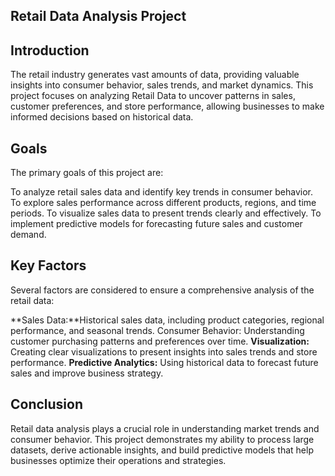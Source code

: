 ## Retail Data Analysis Project


## Introduction
The retail industry generates vast amounts of data, providing valuable insights into consumer behavior, sales trends, and market dynamics. This project focuses on analyzing Retail Data to uncover patterns in sales, customer preferences, and store performance, allowing businesses to make informed decisions based on historical data.

## Goals
The primary goals of this project are:

To analyze retail sales data and identify key trends in consumer behavior.
To explore sales performance across different products, regions, and time periods.
To visualize sales data to present trends clearly and effectively.
To implement predictive models for forecasting future sales and customer demand.
## Key Factors
Several factors are considered to ensure a comprehensive analysis of the retail data:

**Sales Data:**Historical sales data, including product categories, regional performance, and seasonal trends.
Consumer Behavior: Understanding customer purchasing patterns and preferences over time.
**Visualization:** Creating clear visualizations to present insights into sales trends and store performance.
**Predictive Analytics:** Using historical data to forecast future sales and improve business strategy.
## Conclusion
Retail data analysis plays a crucial role in understanding market trends and consumer behavior. This project demonstrates my ability to process large datasets, derive actionable insights, and build predictive models that help businesses optimize their operations and strategies.


